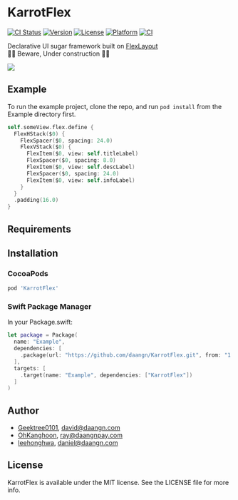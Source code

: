 # KarrotFlex

[![CI Status](https://img.shields.io/travis/Geektree0101/KarrotFlex.svg?style=flat)](https://travis-ci.org/Geektree0101/KarrotFlex)
[![Version](https://img.shields.io/cocoapods/v/KarrotFlex.svg?style=flat)](https://cocoapods.org/pods/KarrotFlex)
[![License](https://img.shields.io/cocoapods/l/KarrotFlex.svg?style=flat)](https://cocoapods.org/pods/KarrotFlex)
[![Platform](https://img.shields.io/cocoapods/p/KarrotFlex.svg?style=flat)](https://cocoapods.org/pods/KarrotFlex)
[![CI](https://github.com/daangn/KarrotFlex/actions/workflows/ci.yml/badge.svg)](https://github.com/daangn/KarrotFlex/actions/workflows/ci.yml)

Declarative UI sugar framework built on [FlexLayout](https://github.com/layoutBox/FlexLayout)
<br/>
👨‍🔧 Beware, Under construction 🧑‍🔧

<img src="https://github.com/daangn/KarrotFlex/blob/master/res/intro.png" />

## Example

To run the example project, clone the repo, and run `pod install` from the Example directory first.

```swift
self.someView.flex.define {
  FlexHStack($0) {
    FlexSpacer($0, spacing: 24.0)
    FlexVStack($0) {
      FlexItem($0, view: self.titleLabel)
      FlexSpacer($0, spacing: 8.0)
      FlexItem($0, view: self.descLabel)
      FlexSpacer($0, spacing: 24.0)
      FlexItem($0, view: self.infoLabel)
    }
  }
  .padding(16.0)
}
```

## Requirements

## Installation

### CocoaPods

```ruby
pod 'KarrotFlex'
```

### Swift Package Manager

In your Package.swift:

```swift
let package = Package(
  name: "Example",
  dependencies: [
    .package(url: "https://github.com/daangn/KarrotFlex.git", from: "1.0.0")
  ],
  targets: [
    .target(name: "Example", dependencies: ["KarrotFlex"])
  ]
)
```

## Author

- [Geektree0101](https://github.com/Geektree0101), david@daangn.com
- [OhKanghoon](https://github.com/Ohkanghoon), ray@daangnpay.com
- [leehonghwa](https://github.com/leehonghwa), daniel@daangn.com

## License

KarrotFlex is available under the MIT license. See the LICENSE file for more info.
